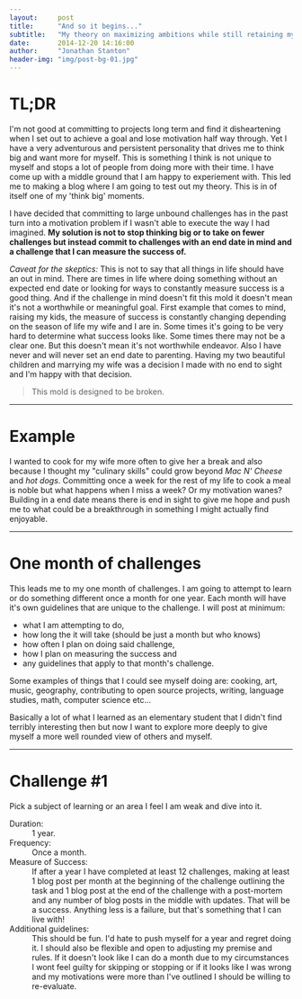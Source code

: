 ```yaml
---
layout:     post
title:      "And so it begins..."
subtitle:   "My theory on maximizing ambitions while still retaining my sanity."
date:       2014-12-20 14:16:00
author:     "Jonathan Stanton"
header-img: "img/post-bg-01.jpg"
---
```


<h1>TL;DR</h1>

<p>I'm not good at committing to projects long term and find it disheartening
when I set out to achieve a goal and lose motivation half way through. Yet I
have a very adventurous and persistent personality that drives me to think big
and want more for myself. This is something I think is not unique to myself and
stops a lot of people from doing more with their time. I have come up with a
middle ground that I am happy to experiement with. This led me to making a blog
where I am going to test out my theory. This is in of itself one of my 'think
big' moments.

<p>I have decided that committing to large unbound challenges has in the past
turn into a motivation problem if I wasn't able to execute the way I had
imagined. <strong>My solution is not to stop thinking big or to take on fewer
challenges but instead commit to challenges with an end date in mind and a
challenge that I can measure the success of.</strong>

<p><i>Caveat for the skeptics:</i> This is not to say that all things in life should
have an out in mind. There are times in life where doing something without an
expected end date or looking for ways to constantly measure success is a good
thing. And if the challenge in mind doesn't fit this mold it doesn't mean it's
not a worthwhile or meaningful goal. First example that comes to mind, raising
my kids, the measure of success is constantly changing depending on the season
of life my wife and I are in. Some times it's going to be very hard to determine
what success looks like. Some times there may not be a clear one. But this
doesn't mean it's not worthwhile endeavor. Also I have never and will never set
an end date to parenting. Having my two beautiful children and marrying my wife
was a decision I made with no end to sight and I'm happy with that decision.

<blockquote>This mold is designed to be broken.</blockquote>

<hr>

<h1>Example</h1>
<p>I wanted to cook for my wife more often to give her a break and also
because I thought my "culinary skills" could grow beyond <i>Mac N' Cheese</i>
and <i>hot dogs</i>. Committing once a week for the rest of my life to cook a meal
is noble but what happens when I miss a week? Or my motivation wanes? Building
in a end date means there is end in sight to give me hope and push me to what
could be a breakthrough in something I might actually find enjoyable.

<hr>
<h1>One month of challenges</h1>
<p>This leads me to my one month of challenges. I am going to attempt to
learn or do something different once a month for one year. Each month will have
it's own guidelines that are unique to the challenge. I will post at minimum:
<ul>
  <li>what I am attempting to do,</li>
  <li>how long the it will take (should be just a month but who knows)</li>
  <li>how often I plan on doing said challenge,</li>
  <li>how I plan on measuring the success and</li>
  <li>any guidelines that apply to that month's challenge.</li>
</ul>

<p>Some examples of things that I could see myself doing are: cooking, art,
music, geography, contributing to open source projects, writing, language
studies, math, computer science etc...

<p>Basically a lot of what I learned as an elementary student that I didn't find
terribly interesting then but now I want to explore more deeply to give myself a
more well rounded view of others and myself.

<hr>

<h1>Challenge #1</h1>
<p>Pick a subject of learning or an area I feel I am weak and dive into it.</p>
<dl>
  <dt>Duration:</dt>
  <dd>1 year.</dd>

  <dt>Frequency:</dt>
  <dd>Once a month.</dd>

  <dt>Measure of Success:</dt>
  <dd>If after a year I have completed at
  least 12 challenges, making at least 1 blog post per month at the beginning of
  the challenge outlining the task and 1 blog post at the end of the challenge
  with a post-mortem and any number of blog posts in the middle with updates. That
  will be a success. Anything less is a failure, but that's something that I can
  live with!</dd>

  <dt>Additional guidelines:</dt>
  <dd>This should be fun. I'd hate to push
  myself for a year and regret doing it. I should also be flexible and open to
  adjusting my premise and rules. If it doesn't look like I can do a month due to
  my circumstances I wont feel guilty for skipping or stopping or if it looks like
  I was wrong and my motivations were more than I've outlined I should be willing
  to re-evaluate.</dd>
</dl>
